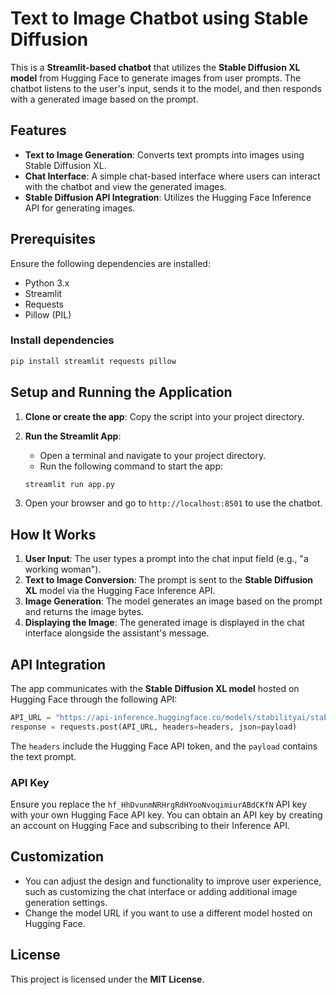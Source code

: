 # Text to Image Chatbot using Stable Diffusion

This is a **Streamlit-based chatbot** that utilizes the **Stable Diffusion XL model** from Hugging Face to generate images from user prompts. The chatbot listens to the user's input, sends it to the model, and then responds with a generated image based on the prompt.

## Features

- **Text to Image Generation**: Converts text prompts into images using Stable Diffusion XL.
- **Chat Interface**: A simple chat-based interface where users can interact with the chatbot and view the generated images.
- **Stable Diffusion API Integration**: Utilizes the Hugging Face Inference API for generating images.

## Prerequisites

Ensure the following dependencies are installed:

- Python 3.x
- Streamlit
- Requests
- Pillow (PIL)

### Install dependencies

```bash
pip install streamlit requests pillow
```

## Setup and Running the Application

1. **Clone or create the app**: Copy the script into your project directory.
2. **Run the Streamlit App**:
   - Open a terminal and navigate to your project directory.
   - Run the following command to start the app:

   ```bash
   streamlit run app.py
   ```

3. Open your browser and go to `http://localhost:8501` to use the chatbot.

## How It Works

1. **User Input**: The user types a prompt into the chat input field (e.g., "a working woman").
2. **Text to Image Conversion**: The prompt is sent to the **Stable Diffusion XL** model via the Hugging Face Inference API. 
3. **Image Generation**: The model generates an image based on the prompt and returns the image bytes.
4. **Displaying the Image**: The generated image is displayed in the chat interface alongside the assistant's message.

## API Integration

The app communicates with the **Stable Diffusion XL model** hosted on Hugging Face through the following API:

```python
API_URL = "https://api-inference.huggingface.co/models/stabilityai/stable-diffusion-xl-base-1.0"
response = requests.post(API_URL, headers=headers, json=payload)
```

The `headers` include the Hugging Face API token, and the `payload` contains the text prompt.

### API Key

Ensure you replace the `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` API key with your own Hugging Face API key. You can obtain an API key by creating an account on Hugging Face and subscribing to their Inference API.

## Customization

- You can adjust the design and functionality to improve user experience, such as customizing the chat interface or adding additional image generation settings.
- Change the model URL if you want to use a different model hosted on Hugging Face.

## License

This project is licensed under the **MIT License**.
